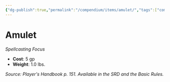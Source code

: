 ```yaml
---
{"dg-publish":true,"permalink":"/compendium/items/amulet/","tags":["compendium/src/5e/phb","item/gear/spellcasting-focus"]}
---
```


# Amulet
*Spellcasting Focus*  

- **Cost**: 5 gp
- **Weight**: 1.0 lbs.

*Source: Player's Handbook p. 151. Available in the SRD and the Basic Rules.*